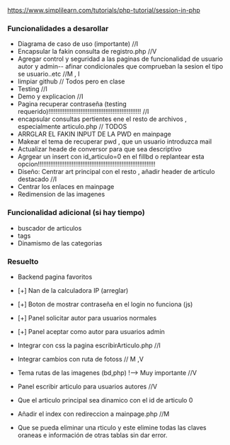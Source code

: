 https://www.simplilearn.com/tutorials/php-tutorial/session-in-php


### Funcionalidades a desarollar

  + Diagrama de caso de uso (importante) //I
  + Encapsular la fakin consulta de registro.php //V
  + Agregar control y seguridad a las paginas de funcionalidad de usuario autor y admin-- afinar condicionales que comprueban la sesion el tipo se usuario..etc //M , I
  + limpiar github // Todos pero en clase
  + Testing //I
  + Demo y explicacion //I
  + Pagina recuperar contraseña (testing requerido)!!!!!!!!!!!!!!!!!!!!!!!!!!!!!!!!!!!!!!!!!!!!!!!!!!!! //I
  + encapsular consultas pertientes ene el resto de archivos , especialmente articulo.php // TODOS
  + ARRGLAR EL FAKIN INPUT DE LA PWD en mainpage
  + Makear el tema de recuperar pwd , que un usuario introduzca mail
  + Actualizar heade de conversor para que sea descriptivo
  + Agrgear un insert con id_articulo=0 en el fillbd o replantear esta opcion!!!!!!!!!!!!!!!!!!!!!!!!!!!!!!!!!!!!!!!!!!!!!!!!!!!!!!!!!!!!!!!!!!
  + Diseño: Centrar art principal con el resto , añadir header de articulo destacado //I
  + Centrar los enlaces en mainpage
  + Redimension de las imagenes
    
### Funcionalidad adicional (si hay tiempo)
  + buscador de articulos
  + tags
  + Dinamismo de las categorias

### Resuelto
  + Backend pagina favoritos
  + [+] Nan de la calculadora IP (arreglar)
  + [+] Boton de mostrar contraseña en el login no funciona (js)
  + [+] Panel solicitar autor para usuarios normales
  + [+] Panel aceptar como autor para usuarios admin
  + Integrar con css la pagina escribirArticulo.php //I
  + Integrar cambios con ruta de fotoss // M ,V
  + Tema rutas de las imagenes (bd,php) !--> Muy importante //V
  + Panel escribir articulo para usuarios autores //V

  + Que el articulo principal sea dinamico con el id de articulo 0
  + Añadir el index con redireccion a mainpage.php //M
  + Que se pueda eliminar una rticulo y este elimine todas las claves oraneas e información de otras tablas sin dar error.
